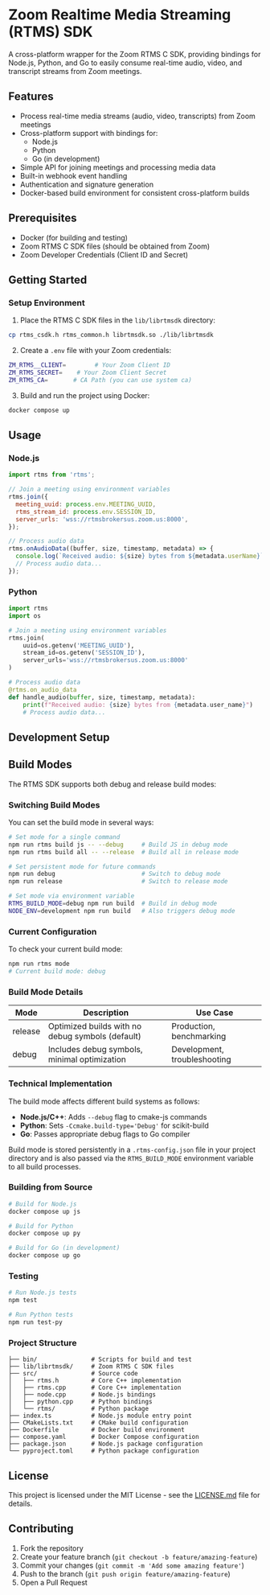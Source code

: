 # Zoom Realtime Media Streaming (RTMS) SDK

A cross-platform wrapper for the Zoom RTMS C SDK, providing bindings for Node.js, Python, and Go to easily consume real-time audio, video, and transcript streams from Zoom meetings.

## Features

- Process real-time media streams (audio, video, transcripts) from Zoom meetings
- Cross-platform support with bindings for:
  - Node.js
  - Python
  - Go (in development)
- Simple API for joining meetings and processing media data
- Built-in webhook event handling
- Authentication and signature generation
- Docker-based build environment for consistent cross-platform builds

## Prerequisites

- Docker (for building and testing)
- Zoom RTMS C SDK files (should be obtained from Zoom)
- Zoom Developer Credentials (Client ID and Secret)

## Getting Started

### Setup Environment

1. Place the RTMS C SDK files in the `lib/librtmsdk` directory:

```bash
cp rtms_csdk.h rtms_common.h librtmsdk.so ./lib/librtmsdk
```

2. Create a `.env` file with your Zoom credentials:

```bash
ZM_RTMS__CLIENT=        # Your Zoom Client ID
ZM_RTMS_SECRET=    # Your Zoom Client Secret
ZM_RTMS_CA=       # CA Path (you can use system ca)
```

3. Build and run the project using Docker:

```bash
docker compose up
```

## Usage

### Node.js

```javascript
import rtms from 'rtms';

// Join a meeting using environment variables
rtms.join({
  meeting_uuid: process.env.MEETING_UUID,
  rtms_stream_id: process.env.SESSION_ID,
  server_urls: 'wss://rtmsbrokersus.zoom.us:8000',
});

// Process audio data
rtms.onAudioData((buffer, size, timestamp, metadata) => {
  console.log(`Received audio: ${size} bytes from ${metadata.userName}`);
  // Process audio data...
});
```

### Python

```python
import rtms
import os

# Join a meeting using environment variables
rtms.join(
    uuid=os.getenv('MEETING_UUID'),
    stream_id=os.getenv('SESSION_ID'),
    server_urls='wss://rtmsbrokersus.zoom.us:8000'
)

# Process audio data
@rtms.on_audio_data
def handle_audio(buffer, size, timestamp, metadata):
    print(f"Received audio: {size} bytes from {metadata.user_name}")
    # Process audio data...
```

## Development Setup

## Build Modes

The RTMS SDK supports both debug and release build modes:

### Switching Build Modes

You can set the build mode in several ways:

```bash
# Set mode for a single command
npm run rtms build js -- --debug     # Build JS in debug mode
npm run rtms build all -- --release  # Build all in release mode

# Set persistent mode for future commands
npm run debug                        # Switch to debug mode
npm run release                      # Switch to release mode

# Set mode via environment variable
RTMS_BUILD_MODE=debug npm run build  # Build in debug mode
NODE_ENV=development npm run build   # Also triggers debug mode
```

### Current Configuration

To check your current build mode:

```bash
npm run rtms mode
# Current build mode: debug
```

### Build Mode Details

| Mode    | Description                                        | Use Case                   |
|---------|----------------------------------------------------|----------------------------|
| release | Optimized builds with no debug symbols (default)   | Production, benchmarking   |
| debug   | Includes debug symbols, minimal optimization       | Development, troubleshooting |

### Technical Implementation

The build mode affects different build systems as follows:

- **Node.js/C++**: Adds `--debug` flag to cmake-js commands
- **Python**: Sets `-Ccmake.build-type='Debug'` for scikit-build
- **Go**: Passes appropriate debug flags to Go compiler

Build mode is stored persistently in a `.rtms-config.json` file in your project directory and is also passed via the `RTMS_BUILD_MODE` environment variable to all build processes.

### Building from Source

```bash
# Build for Node.js
docker compose up js

# Build for Python
docker compose up py

# Build for Go (in development)
docker compose up go
```

### Testing

```bash
# Run Node.js tests
npm test

# Run Python tests
npm run test-py
```


### Project Structure

```
├── bin/               # Scripts for build and test
├── lib/librtmsdk/     # Zoom RTMS C SDK files
├── src/               # Source code
│   ├── rtms.h         # Core C++ implementation
│   ├── rtms.cpp       # Core C++ implementation
│   ├── node.cpp       # Node.js bindings
│   ├── python.cpp     # Python bindings
│   └── rtms/          # Python package
├── index.ts           # Node.js module entry point
├── CMakeLists.txt     # CMake build configuration
├── Dockerfile         # Docker build environment
├── compose.yaml       # Docker Compose configuration
├── package.json       # Node.js package configuration
└── pyproject.toml     # Python package configuration
```

## License

This project is licensed under the MIT License - see the [LICENSE.md](LICENSE.md) file for details.

## Contributing

1. Fork the repository
2. Create your feature branch (`git checkout -b feature/amazing-feature`)
3. Commit your changes (`git commit -m 'Add some amazing feature'`)
4. Push to the branch (`git push origin feature/amazing-feature`)
5. Open a Pull Request